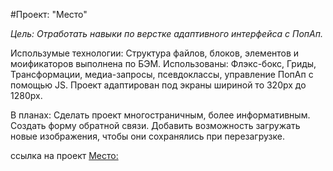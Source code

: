 #Проект: "Место"

*Цель: Отработать навыки по верстке адаптивного интерфейса с ПопАп.* 

Использумые технологии: Структура файлов, блоков, элементов и моификаторов выполнена по БЭМ. Использованы: Флэкс-бокс, Гриды, Трансформации, медиа-запросы, псевдоклассы, управление ПопАп с помощью JS. Проект адаптирован под экраны шириной то 320px до 1280px.

В планах: Сделать проект многостраничным, более информативным. Создать форму обратной связи. Добавить возможность загружать новые изображения, чтобы они сохранялись при перезагрузке.

ссылка на проект [Место:](https://dmitriybelozerov.github.io/mesto/ "MESTO")
